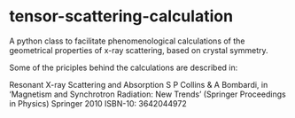 # tensor-scattering-calculation
A python class to facilitate phenomenological calculations of the geometrical properties of x-ray scattering, based on crystal symmetry.

Some of the priciples behind the calculations are described in:

Resonant X-ray Scattering and Absorption
S P Collins & A Bombardi, in ‘Magnetism and Synchrotron Radiation: New Trends’ (Springer Proceedings in Physics) Springer 2010
ISBN-10: 3642044972 

